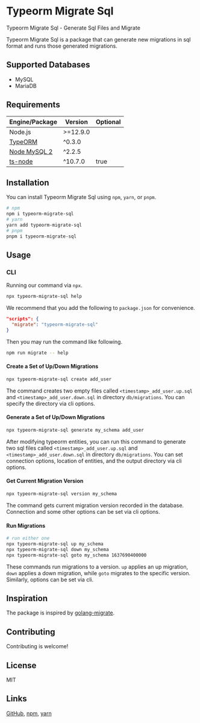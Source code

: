# Typeorm Migrate Sql

Typeorm Migrate Sql - Generate Sql Files and Migrate

Typeorm Migrate Sql is a package that can generate new migrations in sql format
and runs those generated migrations.

## Supported Databases

- MySQL
- MariaDB

## Requirements

| Engine/Package         | Version  | Optional |
|------------------------|----------|----------|
| Node.js                | >=12.9.0 |          |
| [TypeORM][typeorm]     | ^0.3.0   |          |
| [Node MySQL 2][mysql2] | ^2.2.5   |          |
| [ts-node][ts-node]     | ^10.7.0  | true     |

## Installation

You can install Typeorm Migrate Sql using `npm`, `yarn`, or `pnpm`.

```sh
# npm
npm i typeorm-migrate-sql
# yarn
yarn add typeorm-migrate-sql
# pnpm
pnpm i typeorm-migrate-sql
```

## Usage

### CLI

Running our command via `npx`.

```sh
npx typeorm-migrate-sql help
```

We recommend that you add the following to `package.json` for convenience.

```json
"scripts": {
  "migrate": "typeorm-migrate-sql"
}
```

Then you may run the command like following.

```sh
npm run migrate -- help
```

#### Create a Set of Up/Down Migrations

```sh
npx typeorm-migrate-sql create add_user
```

The command creates two empty files called `<timestamp>_add_user.up.sql` and
`<timestamp>_add_user.down.sql` in directory `db/migrations`. You can specify
the directory via cli options.

#### Generate a Set of Up/Down Migrations

```sh
npx typeorm-migrate-sql generate my_schema add_user
```

After modifying typeorm entities, you can run this command to generate two sql
files called `<timestamp>_add_user.up.sql` and `<timestamp>_add_user.down.sql`
in directory `db/migrations`. You can set connection options, location of
entities, and the output directory via cli options.

#### Get Current Migration Version

```sh
npx typeorm-migrate-sql version my_schema
```

The command gets current migration version recorded in the database. Connection
and some other options can be set via cli options.

#### Run Migrations

```sh
# run either one
npx typeorm-migrate-sql up my_schema
npx typeorm-migrate-sql down my_schema
npx typeorm-migrate-sql goto my_schema 1637690400000
```

These commands run migrations to a version. `up` applies an up migration, `down`
applies a down migration, while `goto` migrates to the specific version.
Similarly, options can be set via cli.

## Inspiration

The package is inspired by [golang-migrate][golang-migrate].

## Contributing

Contributing is welcome!

## License

MIT

## Links

[GitHub](https://github.com/2020leon/typeorm-migrate-sql),
[npm](https://www.npmjs.com/package/typeorm-migrate-sql),
[yarn](https://yarnpkg.com/package/typeorm-migrate-sql)

[typeorm]: https://github.com/typeorm/typeorm
[mysql2]: https://github.com/sidorares/node-mysql2
[ts-node]: https://github.com/TypeStrong/ts-node
[golang-migrate]: https://github.com/golang-migrate/migrate
